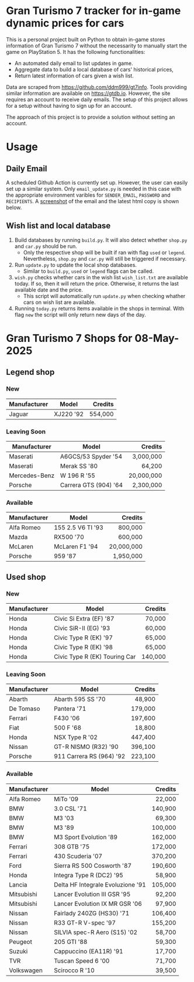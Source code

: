 # Gran Turismo 7 tracker for in-game dynamic prices for cars

This is a personal project built on Python to obtain in-game stores information of Gran Turismo 7 without the necessarity to manually start the game on PlayStation 5. It has the following functionalities:

- An automated daily email to list updates in game.
- Aggregate data to build a local database of cars' historical prices,
- Return latest information of cars given a wish list.

Data are scraped from https://github.com/ddm999/gt7info. Tools providing similar information are available on https://gtdb.io. However, the site requires an account to receive daily emails. The setup of this project allows for a setup without having to sign up for an account.

The approach of this project is to provide a solution without setting an account.

# Usage

## Daily Email

A scheduled Github Action is currently set up. However, the user can easily set up a similar system. Only `email_update.py` is needed in this case with the appropriate environment varibles for `SENDER_EMAIL`, `PASSWORD` and `RECIPIENTS`. A [screenshot](https://raw.githubusercontent.com/marcohoucheng/Gran-Turismo-7-Price-Tracker/main/data/email_screenshot.png) of the email and the latest html copy is shown below.

## Wish list and local database

1. Build databases by running `build.py`. It will also detect whether `shop.py` and `car.py` should be run.
    - Only the respective shop will be built if ran with flag `used` or `legend`. Nevertheless, `shop.py` and `car.py` will still be triggered if necessary.
2. Run `update.py` to update the local shop databases.
    - Similar to `build.py`, `used` or `legend` flags can be called.
3. `wish.py` checks whether cars in the wish list `wish_list.txt` are available today. If so, then it will return the price. Otherwise, it returns the last available date and the price.
    - This script will automatically run `update.py` when checking whather cars on wish list are available.
4. Running `today.py` returns items available in the shops in terminal. With flag `new` the script will only return new days of the day.


# Gran Turismo 7 Shops for 08-May-2025



## Legend shop

### New
 | Manufacturer | Model | Credits |
 | --- | --- | --: |
|Jaguar|XJ220 '92|554,000|

### Leaving Soon
 | Manufacturer | Model | Credits |
 | --- | --- | --: |
|Maserati|A6GCS/53 Spyder '54|3,000,000|
|Maserati|Merak SS '80|64,200|
|Mercedes-Benz|W 196 R '55|20,000,000|
|Porsche|Carrera GTS (904) '64|2,300,000|

### Available
 | Manufacturer | Model | Credits |
 | --- | --- | --: |
|Alfa Romeo|155 2.5 V6 TI '93|800,000|
|Mazda|RX500 '70|600,000|
|McLaren|McLaren F1 '94|20,000,000|
|Porsche|959 '87|1,950,000|


## Used shop

### New
 | Manufacturer | Model | Credits |
 | --- | --- | --: |
|Honda|Civic Si Extra (EF) '87|70,000|
|Honda|Civic SiR-II (EG) '93|60,000|
|Honda|Civic Type R (EK) '97|65,000|
|Honda|Civic Type R (EK) '98|65,000|
|Honda|Civic Type R (EK) Touring Car|140,000|

### Leaving Soon
 | Manufacturer | Model | Credits |
 | --- | --- | --: |
|Abarth|Abarth 595 SS '70|48,900|
|De Tomaso|Pantera '71|179,000|
|Ferrari|F430 '06|197,600|
|Fiat|500 F '68|18,800|
|Honda|NSX Type R '02|447,400|
|Nissan|GT-R NISMO (R32) '90|396,100|
|Porsche|911 Carrera RS (964) '92|223,100|

### Available
 | Manufacturer | Model | Credits |
 | --- | --- | --: |
|Alfa Romeo|MiTo '09|22,000|
|BMW|3.0 CSL '71|140,900|
|BMW|M3 '03|69,300|
|BMW|M3 '89|100,000|
|BMW|M3 Sport Evolution '89|162,000|
|Ferrari|308 GTB '75|172,000|
|Ferrari|430 Scuderia '07|370,200|
|Ford|Sierra RS 500 Cosworth '87|190,600|
|Honda|Integra Type R (DC2) '95|58,900|
|Lancia|Delta HF Integrale Evoluzione '91|105,000|
|Mitsubishi|Lancer Evolution III GSR '95|92,200|
|Mitsubishi|Lancer Evolution IX MR GSR '06|97,900|
|Nissan|Fairlady 240ZG (HS30) '71|106,400|
|Nissan|R33 GT-R V-spec '97|155,200|
|Nissan|SILVIA spec-R Aero (S15) '02|58,700|
|Peugeot|205 GTI '88|59,300|
|Suzuki|Cappuccino (EA11R) '91|17,700|
|TVR|Tuscan Speed 6 '00|71,700|
|Volkswagen|Scirocco R '10|39,500|
